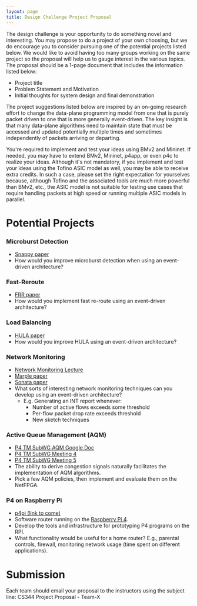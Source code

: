 ```yaml
---
layout: page
title: Design Challenge Project Proposal
---
```


The design challenge is your opportunity to do something novel and interesting. You may propose to do a project of your own choosing, but we do encourage you to consider pursuing one of the potential projects listed below. We would like to avoid having too many groups working on the same project so the proposal will help us to gauge interest in the various topics. The proposal should be a 1-page document that includes the information listed below:

* Project title
* Problem Statement and Motivation
* Initial thoughts for system design and final demonstration

The project suggestions listed below are inspired by an on-going research effort to change the data-plane programming model from one that is purely packet driven to one that is more generally event-driven. The key insight is that many data-plane algorithms need to maintain state that must be accessed and updated potentially multiple times and sometimes independently of packets arriving or departing. 

You're required to implement and test your ideas using BMv2 and Mininet. If needed, you may have to extend BMv2, Mininet, p4app, or even p4c to realize your ideas. Although it's not mandatory, if you implement and test your ideas using the Tofino ASIC model as well, you may be able to receive extra credits. In such a case, please set the right expectation for yourselves because, although Tofino and the associated tools are much more powerful than BMv2, etc., the ASIC model is not suitable for testing use cases that require handling packets at high speed or running multiple ASIC models in parallel.

# Potential Projects

### Microburst Detection

* [Snappy paper](https://www.cs.princeton.edu/~jrex/papers/snappy18.pdf)
* How would you improve microburst detection when using an event-driven architecture?

### Fast-Reroute

* [FRR paper](https://www.net.t-labs.tu-berlin.de/~stefan/neat18.pdf)
* How would you implement fast re-route using an event-driven architecture?

### Load Balancing

* [HULA paper](https://conferences.sigcomm.org/sosr/2016/papers/sosr_paper67.pdf)
* How would you improve HULA using an event-driven architecture?

### Network Monitoring

* [Network Monitoring Lecture](https://cs344-stanford.github.io/lectures/Lecture-4-Chang-Kim-BFN.pdf)
* [Marple paper](http://web.mit.edu/marple/marple-sigcomm17.pdf)
* [Sonata paper](https://arxiv.org/pdf/1705.01049.pdf)
* What sorts of interesting network monitoring techniques can you develop using an event-driven architecture?
  * E.g. Generating an INT report whenever:
	  * Number of active flows exceeds some threshold
	  * Per-flow packet drop rate exceeds threshold
	* New sketch techniques

### Active Queue Management (AQM)

* [P4 TM SubWG AQM Google Doc](https://drive.google.com/open?id=15-e15lsVHrZAFA7jbMgNTOto5dC-iclsjDqtKSH49yA)
* [P4 TM SubWG Meeting 4](https://drive.google.com/open?id=1gH3Cwi5eJeYVncNl_y9-bdQbTXzAIjwo)
* [P4 TM SubWG Meeting 5](https://drive.google.com/open?id=1nMZiW6bLlQ-Rk-pjwN5CGemTQdkM6djZ)
* The ability to derive congestion signals naturally facilitates the implementation of AQM algorithms.
* Pick a few AQM policies, then implement and evaluate them on the NetFPGA.

### P4 on Raspberry Pi

* [p4pi (link to come)](https://github.com/p4lang/p4pi)
* Software router running on the [Raspberry Pi 4](https://www.raspberrypi.org/products/raspberry-pi-4-model-b/?variant=raspberry-pi-4-model-b-4gb).
* Develop the tools and infrastructure for prototyping P4 programs on the RPI.
* What functionality would be useful for a home router? E.g., parental controls, firewall, monitoring network usage (time spent on different applications).

# Submission

Each team should email your proposal to the instructors using the subject line: CS344 Project Proposal - Team-X




